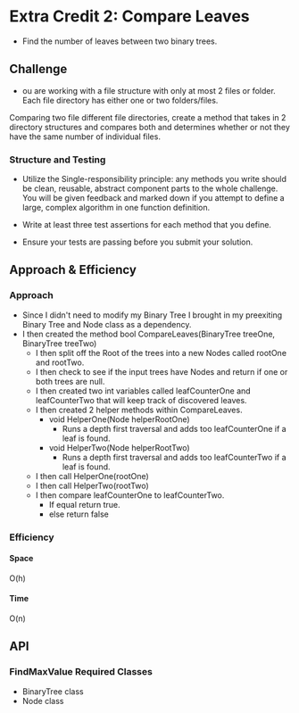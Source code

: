 
# Extra Credit 2: Compare Leaves
 - Find the number of leaves between two binary trees.
## Challenge
- ou are working with a file structure with only at most 2 files or folder. Each file directory has either one or two folders/files.

Comparing two file different file directories, create a method that takes in 2 directory structures and compares both and determines whether or not they have the same number of individual files.
### Structure and Testing
- Utilize the Single-responsibility principle: any methods you write should be clean, reusable, abstract component parts to the whole challenge. You will be given feedback and marked down if you attempt to define a large, complex algorithm in one function definition.

- Write at least three test assertions for each method that you define.

- Ensure your tests are passing before you submit your solution.

## Approach & Efficiency
### Approach
- Since I didn't need to modify my Binary Tree I brought in my preexiting Binary Tree and Node class as a dependency.
- I then created the method bool CompareLeaves(BinaryTree treeOne, BinaryTree treeTwo)
  - I then split off the Root of the trees into a new Nodes called rootOne and rootTwo.
  - I then check to see if the input trees have Nodes and return if one or both trees are null.
  - I then created two int variables called leafCounterOne and leafCounterTwo that will keep track of discovered leaves.
  - I then created 2 helper methods within CompareLeaves. 
    - void HelperOne(Node helperRootOne)
      - Runs a depth first traversal and adds too leafCounterOne if a leaf is found.
    - void HelperTwo(Node helperRootTwo)
      - Runs a depth first traversal and adds too leafCounterTwo if a leaf is found.   
  - I then call HelperOne(rootOne)
  - I then call HelperTwo(rootTwo)
  - I then compare leafCounterOne to leafCounterTwo.
    - If equal return true.
    - else return false
    
### Efficiency
#### Space
O(h)
#### Time
O(n)

## API
### FindMaxValue Required Classes
- BinaryTree class
- Node class